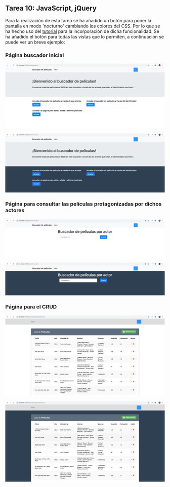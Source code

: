 ## Tarea 10: JavaScript, jQuery

Para la realización de esta tarea se ha añadido un botón para poner la pantalla en modo 'nocturno' cambiando los colores del CSS. Por lo que se ha hecho uso del [tutorial](https://codepen.io/HarlemSquirrel/pen/NdMebZ) para la incorporación de dicha funcionalidad. Se ha añadido el botón para todas las vistas que lo permiten, a continuación se puede ver un breve ejemplo:

### Página buscador inicial

![](imagenes/1.png)

![](imagenes/2.png)


### Página para consultar las películas protagonizadas por dichos actores

![](imagenes/3.png)


![](imagenes/4.png)

### Página para el CRUD

![](imagenes/5.png)

![](imagenes/6.png)
